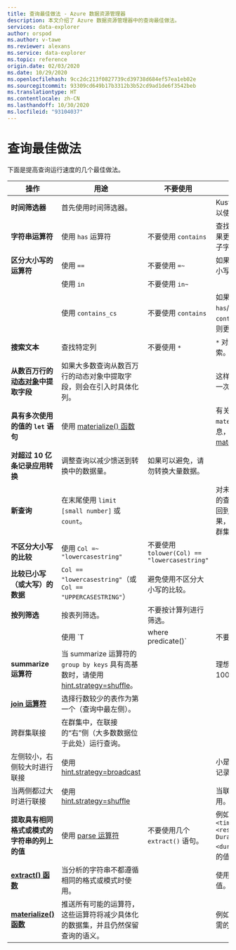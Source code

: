 ```yaml
---
title: 查询最佳做法 - Azure 数据资源管理器
description: 本文介绍了 Azure 数据资源管理器中的查询最佳做法。
services: data-explorer
author: orspod
ms.author: v-tawe
ms.reviewer: alexans
ms.service: data-explorer
ms.topic: reference
origin.date: 02/03/2020
ms.date: 10/29/2020
ms.openlocfilehash: 9cc2dc213f0827739cd39738d684ef57ea1eb02e
ms.sourcegitcommit: 93309cd649b17b3312b3b52cd9ad1de6f3542beb
ms.translationtype: HT
ms.contentlocale: zh-CN
ms.lasthandoff: 10/30/2020
ms.locfileid: "93104037"
---
```

# <a name="query-best-practices"></a>查询最佳做法

下面是提高查询运行速度的几个最佳做法。

|操作  |用途  |不要使用  |注释  |
|---------|---------|---------|---------|
| **时间筛选器** | 首先使用时间筛选器。 ||Kusto 经过高度优化，可以使用时间筛选器。| 
|**字符串运算符**      | 使用 `has` 运算符     | 不要使用 `contains`     | 查找完整标记时，`has` 效果更好，因为它不会查找子字符串。   |
|**区分大小写的运算符**     |  使用 `==`       | 不要使用 `=~`       |  如果可能，请使用区分大小写的运算符。       |
| | 使用 `in` | 不要使用 `in~`|
|  | 使用 `contains_cs`         | 不要使用 `contains`        | 如果可以使用 `has`/`has_cs` 而不使用 `contains`/`contains_cs`，则更好。 |
| **搜索文本**    |    查找特定列     |    不要使用 `*`    |   `*` 对所有列执行全文搜索。    |
| **从数百万行的 [动态对象](./scalar-data-types/dynamic.md)中提取字段**    |  如果大多数查询从数百万行的动态对象中提取字段，则会在引入时具体化列。      |         | 这样，只需为列提取付费一次。    |
| **具有多次使用的值的 `let` 语句** | 使用 [materialize() 函数](./materializefunction.md) |  |   有关如何使用 `materialize()` 的详细信息，请参阅 [materialize()](materializefunction.md)。|
| **对超过 10 亿条记录应用转换**| 调整查询以减少馈送到转换中的数据量。| 如果可以避免，请勿转换大量数据。 | |
| **新查询** | 在末尾使用 `limit [small number]` 或 `count`。 | |     对未知数据集运行未绑定的查询，可能会产生要返回到客户端的 GB 级结果，从而导致响应缓慢和群集忙碌。|
| **不区分大小写的比较** | 使用 `Col =~ "lowercasestring"` | 不要使用 `tolower(Col) == "lowercasestring"` |
| **比较已小写（或大写）的数据** | `Col == "lowercasestring"`（或 `Col == "UPPERCASESTRING"`） | 避免使用不区分大小写的比较。||
| **按列筛选** |  按表列筛选。|不要按计算列进行筛选。 | |
| | 使用 `T | where predicate(<expression>)` | 不要使用 `T | extend _value = <expression> | where predicate(_value)` ||
| **summarize 运算符** |  当 summarize 运算符的 `group by keys` 具有高基数时，请使用 [hint.strategy=shuffle](./shufflequery.md)。 | | 理想情况下，高基数高于 100 万。|
|**[join 运算符](./joinoperator.md)** | 选择行数较少的表作为第一个（查询中最左侧）。 ||
| 跨群集联接 |在群集中，在联接的“右”侧（大多数数据位于此处）运行查询。 ||
|左侧较小，右侧较大时进行联接 | 使用 [hint.strategy=broadcast](./broadcastjoin.md) || 小是指最多 100,000 条记录。 |
|当两侧都过大时进行联接 | 使用 [hint.strategy=shuffle](./shufflequery.md) || 当联接键具有高基数时使用。|
|**提取具有相同格式或模式的字符串的列上的值**|  使用 [parse 运算符](./parseoperator.md) | 不要使用几个 `extract()` 语句。  | 例如，像 `"Time = <time>, ResourceId = <resourceId>, Duration = <duration>, ...."` 这样的值
|**[extract() 函数](./extractfunction.md)**| 当分析的字符串不都遵循相同的格式或模式时使用。| |使用 REGEX 提取所需的值。|
| **[materialize() 函数](./materializefunction.md)** | 推送所有可能的运算符，这些运算符将减少具体化的数据集，并且仍然保留查询的语义。 | |例如，筛选器或仅项目所需的列。

